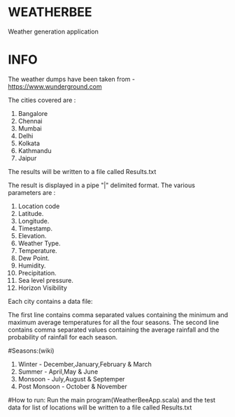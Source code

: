 # WEATHERBEE
Weather generation application

# INFO
The weather dumps have been taken from  - https://www.wunderground.com

The cities covered are :
1. Bangalore
2. Chennai
3. Mumbai
4. Delhi
5. Kolkata
6. Kathmandu
7. Jaipur

The results will be written to a file called Results.txt

The result is displayed in a pipe "|" delimited format. The various parameters are :

1. Location code
2. Latitude.
3. Longitude.
4. Timestamp.
5. Elevation.
6. Weather Type.
7. Temperature.
8. Dew Point.
9. Humidity.
10. Precipitation.
11. Sea level pressure.
12. Horizon Visibility


Each city contains a data file:

The first line contains comma separated values containing the minimum and maximum average temperatures for all the four seasons.
The second line contains comma separated values containing the average rainfall and the probability of rainfall for each season.


#Seasons:(wiki)
1. Winter - December,January,February & March
2. Summer - April,May & June
3. Monsoon - July,August & Septemper
4. Post Monsoon - October & November

#How to run:
Run the main program(WeatherBeeApp.scala) and the test data for list of locations will be written to a file called Results.txt
